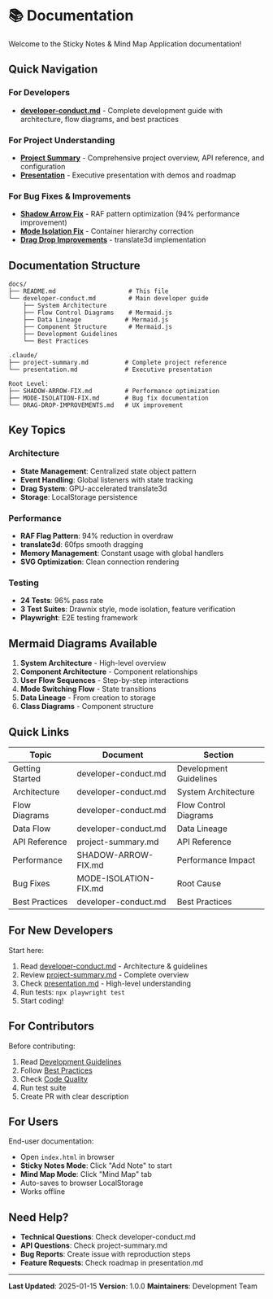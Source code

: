 # 📚 Documentation

Welcome to the Sticky Notes & Mind Map Application documentation!

## Quick Navigation

### For Developers
- **[developer-conduct.md](./developer-conduct.md)** - Complete development guide with architecture, flow diagrams, and best practices

### For Project Understanding
- **[Project Summary](../.claude/project-summary.md)** - Comprehensive project overview, API reference, and configuration
- **[Presentation](../.claude/presentation.md)** - Executive presentation with demos and roadmap

### For Bug Fixes & Improvements
- **[Shadow Arrow Fix](../SHADOW-ARROW-FIX.md)** - RAF pattern optimization (94% performance improvement)
- **[Mode Isolation Fix](../MODE-ISOLATION-FIX.md)** - Container hierarchy correction
- **[Drag Drop Improvements](../DRAG-DROP-IMPROVEMENTS.md)** - translate3d implementation

## Documentation Structure

```
docs/
├── README.md                    # This file
└── developer-conduct.md         # Main developer guide
    ├── System Architecture
    ├── Flow Control Diagrams    # Mermaid.js
    ├── Data Lineage            # Mermaid.js
    ├── Component Structure      # Mermaid.js
    ├── Development Guidelines
    └── Best Practices

.claude/
├── project-summary.md          # Complete project reference
└── presentation.md             # Executive presentation

Root Level:
├── SHADOW-ARROW-FIX.md         # Performance optimization
├── MODE-ISOLATION-FIX.md       # Bug fix documentation
└── DRAG-DROP-IMPROVEMENTS.md   # UX improvement
```

## Key Topics

### Architecture
- **State Management**: Centralized state object pattern
- **Event Handling**: Global listeners with state tracking
- **Drag System**: GPU-accelerated translate3d
- **Storage**: LocalStorage persistence

### Performance
- **RAF Flag Pattern**: 94% reduction in overdraw
- **translate3d**: 60fps smooth dragging
- **Memory Management**: Constant usage with global handlers
- **SVG Optimization**: Clean connection rendering

### Testing
- **24 Tests**: 96% pass rate
- **3 Test Suites**: Drawnix style, mode isolation, feature verification
- **Playwright**: E2E testing framework

## Mermaid Diagrams Available

1. **System Architecture** - High-level overview
2. **Component Architecture** - Component relationships
3. **User Flow Sequences** - Step-by-step interactions
4. **Mode Switching Flow** - State transitions
5. **Data Lineage** - From creation to storage
6. **Class Diagrams** - Component structure

## Quick Links

| Topic | Document | Section |
|-------|----------|---------|
| Getting Started | developer-conduct.md | Development Guidelines |
| Architecture | developer-conduct.md | System Architecture |
| Flow Diagrams | developer-conduct.md | Flow Control Diagrams |
| Data Flow | developer-conduct.md | Data Lineage |
| API Reference | project-summary.md | API Reference |
| Performance | SHADOW-ARROW-FIX.md | Performance Impact |
| Bug Fixes | MODE-ISOLATION-FIX.md | Root Cause |
| Best Practices | developer-conduct.md | Best Practices |

## For New Developers

Start here:
1. Read [developer-conduct.md](./developer-conduct.md) - Architecture & guidelines
2. Review [project-summary.md](../.claude/project-summary.md) - Complete overview
3. Check [presentation.md](../.claude/presentation.md) - High-level understanding
4. Run tests: `npx playwright test`
5. Start coding!

## For Contributors

Before contributing:
1. Read [Development Guidelines](./developer-conduct.md#development-guidelines)
2. Follow [Best Practices](./developer-conduct.md#best-practices)
3. Check [Code Quality](../claude/project-summary.md#code-quality-metrics)
4. Run test suite
5. Create PR with clear description

## For Users

End-user documentation:
- Open `index.html` in browser
- **Sticky Notes Mode**: Click "Add Note" to start
- **Mind Map Mode**: Click "Mind Map" tab
- Auto-saves to browser LocalStorage
- Works offline

## Need Help?

- **Technical Questions**: Check developer-conduct.md
- **API Questions**: Check project-summary.md
- **Bug Reports**: Create issue with reproduction steps
- **Feature Requests**: Check roadmap in presentation.md

---

**Last Updated**: 2025-01-15
**Version**: 1.0.0
**Maintainers**: Development Team
